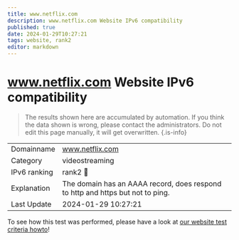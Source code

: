 ```yaml
---
title: www.netflix.com
description: www.netflix.com Website IPv6 compatibility
published: true
date: 2024-01-29T10:27:21
tags: website, rank2
editor: markdown
---
```


# www.netflix.com Website IPv6 compatibility

> The results shown here are accumulated by automation. If you think the data shown is wrong, please contact the administrators. 
> Do not edit this page manually, it will get overwritten.
{.is-info}


|   |   |
| - | - |
| Domainname | www.netflix.com
| Category | videostreaming |
| IPv6 ranking | rank2 :2nd_place_medal: |
| Explanation | The domain has an AAAA record, does respond to http and https but not to ping. |
| Last Update | 2024-01-29 10:27:21 |

To see how this test was performed, please have a look at [our website test criteria howto](/howto/testcriteria/website)!

